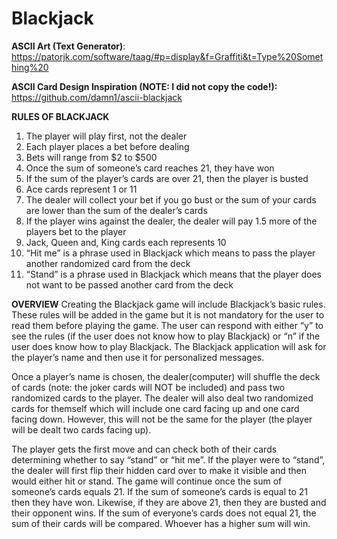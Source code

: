 # Blackjack

**ASCII Art (Text Generator)**:
https://patorjk.com/software/taag/#p=display&f=Graffiti&t=Type%20Something%20

**ASCII Card Design Inspiration (NOTE: I did not copy the code!):**
https://github.com/damn1/ascii-blackjack

**RULES OF BLACKJACK**
1. The player will play first, not the dealer
2. Each player places a bet before dealing
3. Bets will range from $2 to $500
4. Once the sum of someone’s card reaches 21, they have won
5. If the sum of the player’s cards are over 21, then the player is busted
6. Ace cards represent 1 or 11
7. The dealer will collect your bet if you go bust or the sum of your cards are lower than the
sum of the dealer’s cards
8. If the player wins against the dealer, the dealer will pay 1.5 more of the players bet to the
player
9. Jack, Queen and, King cards each represents 10
10. “Hit me” is a phrase used in Blackjack which means to pass the player another
randomized card from the deck
11. “Stand” is a phrase used in Blackjack which means that the player does not want to be
passed another card from the deck

**OVERVIEW**
Creating the Blackjack game will include Blackjack’s basic rules.
These rules will be added in the game but it is not mandatory for the user to read them before
playing the game. The user can respond with either “y” to see the rules (if the user does not
know how to play Blackjack) or “n” if the user does know how to play Blackjack.
The Blackjack application will ask for the player’s name and then use it for personalized
messages.

Once a player’s name is chosen, the dealer(computer) will shuffle the deck of cards (note: the
joker cards will NOT be included) and pass two randomized cards to the player. The dealer will
also deal two randomized cards for themself which will include one card facing up and one card
facing down. However, this will not be the same for the player (the player will be dealt two cards
facing up).

The player gets the first move and can check both of their cards determining whether to say
“stand” or “hit me”.
If the player were to “stand”, the dealer will first flip their hidden card over to make it visible and
then would either hit or stand.
The game will continue once the sum of someone’s cards equals 21. If the sum of someone’s
cards is equal to 21 then they have won. Likewise, if they are above 21, then they are busted and
their opponent wins. If the sum of everyone’s cards does not equal 21, the sum of their cards will
be compared. Whoever has a higher sum will win.
